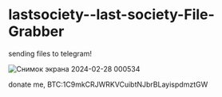 # lastsociety--last-society-File-Grabber



sending files to telegram!


![Снимок экрана 2024-02-28 000534](https://github.com/lastsociety/lastsociety--last-society-File-Grabber/assets/161379828/5de8f008-49ea-45a8-80ec-90249e8fcd4a)




donate me, BTC:1C9mkCRJWRKVCuibtNJbrBLayispdmztGW
